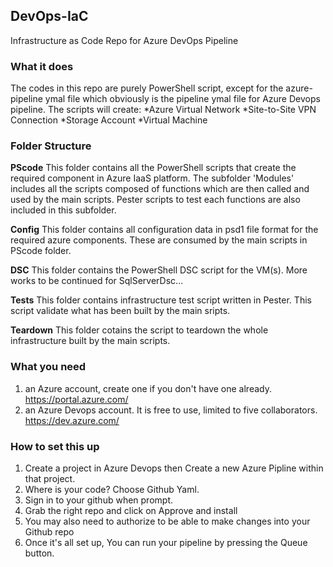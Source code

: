 ## DevOps-IaC
Infrastructure as Code Repo for Azure DevOps Pipeline

### What it does 
The codes in this repo are purely PowerShell script, except for the azure-pipeline ymal file which obviously is the pipeline ymal file for Azure Devops pipeline. The scripts will create:
*Azure Virtual Network 
*Site-to-Site VPN Connection 
*Storage Account
*Virtual Machine 

### Folder Structure
__PScode__ This folder contains all the PowerShell scripts that create the required component in Azure IaaS platform. The subfolder 'Modules' includes all the scripts composed of functions which are then called and used by the main scripts. Pester scripts to test each functions are also included in this subfolder.

__Config__ This folder contains all configuration data in psd1 file format for the required azure components. These are consumed by the main scripts in PScode folder.

__DSC__ This folder contains the PowerShell DSC script for the VM(s). More works to be continued for SqlServerDsc...

__Tests__ This folder contains infrastructure test script written in Pester. This script validate what has been built by the main sripts.

__Teardown__ This folder cotains the script to teardown the whole infrastructure built by the main scripts.

### What you need
1. an Azure account, create one if you don't have one already. https://portal.azure.com/
2. an Azure Devops account. It is free to use, limited to five collaborators. https://dev.azure.com/

### How to set this up
1. Create a project in Azure Devops then Create a new Azure Pipline within that project.
2. Where is your code? Choose Github Yaml.
3. Sign in to your github when prompt.
4. Grab the right repo and click on Approve and install
5. You may also need to authorize to be able to make changes into your Github repo
6. Once it's all set up, You can run your pipeline by pressing the Queue button. 




